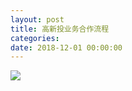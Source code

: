 ```yaml
---
layout: post
title: 高新投业务合作流程
categories:
date: 2018-12-01 00:00:00
---
```


![](blob:https://app.cloudcannon.com/e01a0301-d990-498b-b7e6-09035ad775d1)